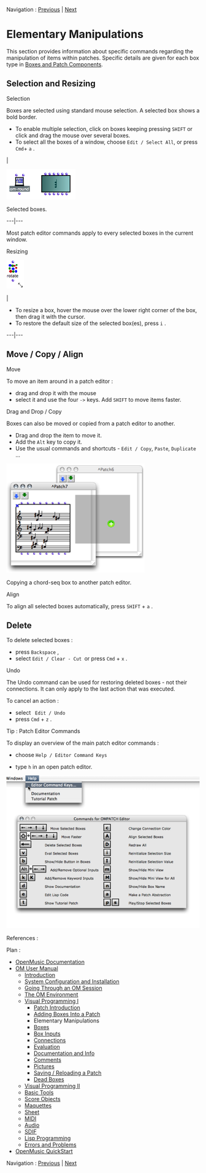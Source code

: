 
Navigation : [Previous](AddingBoxes "page précédente\(Adding Boxes
Into a Patch\)") | [Next](Boxes "Next\(Boxes\)")

# Elementary Manipulations

This section provides information about specific commands regarding the
manipulation of items within patches. Specific details are given for each box
type in [Boxes and Patch Components](Boxes).

## Selection and Resizing

Selection

Boxes are selected using standard mouse selection. A selected box shows a bold
border.

  * To enable multiple selection, click on boxes keeping pressing `SHIFT` or click and drag the mouse over several boxes.
  * To select all the boxes of a window, choose `Edit / Select All`, or press `Cmd`\+ `a` .

|

![Selected boxes.](../res/selectedboxes.png)

Selected boxes.  
  
---|---  
  
Most patch editor commands apply to every selected boxes in the current
window.

Resizing

![](../res/resizerotate1_icon.png)

|

  * To resize a box, hover the mouse over the lower right corner of the box, then drag it with the cursor.
  * To restore the default size of the selected box(es), press `i` .

  
---|---  
  
## Move / Copy / Align

Move

To move an item around in a patch editor :

  * drag and drop it with the mouse
  * select it and use the four  `->` keys. Add `SHIFT` to move items faster.

Drag and Drop / Copy

Boxes can also be moved or copied from a patch editor to another.

  * Drag and drop the item to move it. 
  * Add the `Alt` key to copy it. 
  * Use the usual commands and shortcuts -  `Edit / Copy`, `Paste`, `Duplicate` ...

![Copying a chord-seq box to another patch editor.](../res/copy-cseq.png)

Copying a chord-seq box to another patch editor.

Align

To align all selected boxes automatically, press `SHIFT` \+ `a` .

## Delete

To delete selected boxes :

  * press `Backspace` ,
  * select `Edit / Clear - Cut `or press `Cmd` \+ `x` .

Undo

The Undo command can be used for restoring deleted boxes - not their
connections. It can only apply to the last action that was executed.

To cancel an action :

  * select ` Edit / Undo`
  * press `Cmd` \+ `z` .

Tip : Patch Editor Commands

To display an overview of the main patch editor commands :

  * choose `Help / Editor Command Keys`

  * type `h` in an open patch editor. 

![](../res/editorcommands-help.png)

References :

Plan :

  * [OpenMusic Documentation](OM-Documentation)
  * [OM User Manual](OM-User-Manual)
    * [Introduction](00-Sommaire)
    * [System Configuration and Installation](Installation)
    * [Going Through an OM Session](Goingthrough)
    * [The OM Environment](Environment)
    * [Visual Programming I](BasicVisualProgramming)
      * [Patch Introduction](ProgrammingIntro)
      * [Adding Boxes Into a Patch](AddingBoxes)
      * Elementary Manipulations
      * [Boxes](Boxes)
      * [Box Inputs](BoxInputs)
      * [Connections](Connections)
      * [Evaluation](Evaluation)
      * [Documentation and Info](DocAndInfo)
      * [Comments](Comments)
      * [Pictures](Pictures)
      * [Saving / Reloading a Patch](SavingPatch)
      * [Dead Boxes](DeadBox)
    * [Visual Programming II](AdvancedVisualProgramming)
    * [Basic Tools](BasicObjects)
    * [Score Objects](ScoreObjects)
    * [Maquettes](Maquettes)
    * [Sheet](Sheet)
    * [MIDI](MIDI)
    * [Audio](Audio)
    * [SDIF](SDIF)
    * [Lisp Programming](Lisp)
    * [Errors and Problems](errors)
  * [OpenMusic QuickStart](QuickStart-Chapters)

Navigation : [Previous](AddingBoxes "page précédente\(Adding Boxes
Into a Patch\)") | [Next](Boxes "Next\(Boxes\)")

